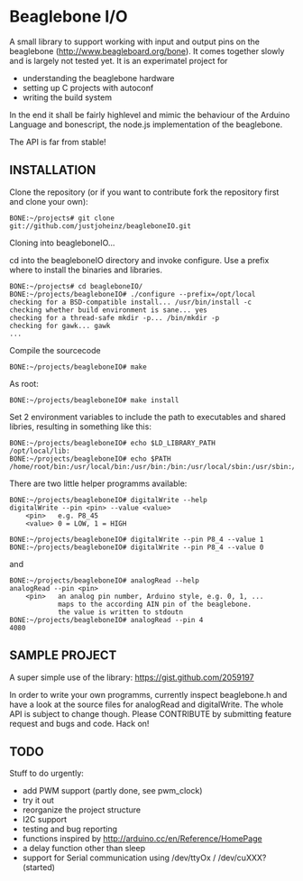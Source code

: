 Beaglebone I/O
==============

A small library to support working with input and output pins on the beaglebone (http://www.beagleboard.org/bone).
It comes together slowly and is largely not tested yet.
It is an experimatel project for
   * understanding the beaglebone hardware
   * setting up C projects with autoconf
   * writing the build system

In the end it shall be fairly highlevel and mimic the behaviour of the Arduino Language and bonescript, the node.js implementation of the beaglebone.

The API is far from stable!

INSTALLATION
------------

Clone the repository (or if you want to contribute fork the repository first and clone your own):

    BONE:~/projects# git clone git://github.com/justjoheinz/beagleboneIO.git
Cloning into beagleboneIO...

cd into the beagleboneIO directory and invoke configure. Use a prefix where to install the binaries and libraries. 

    BONE:~/projects# cd beagleboneIO/
    BONE:~/projects/beagleboneIO# ./configure --prefix=/opt/local
    checking for a BSD-compatible install... /usr/bin/install -c
    checking whether build environment is sane... yes
    checking for a thread-safe mkdir -p... /bin/mkdir -p
    checking for gawk... gawk
    ...

Compile the sourcecode

    BONE:~/projects/beagleboneIO# make

As root:

    BONE:~/projects/beagleboneIO# make install

Set 2 environment variables to include the path to executables and shared libries, resulting in something like this:

    BONE:~/projects/beagleboneIO# echo $LD_LIBRARY_PATH 
    /opt/local/lib:
    BONE:~/projects/beagleboneIO# echo $PATH
    /home/root/bin:/usr/local/bin:/usr/bin:/bin:/usr/local/sbin:/usr/sbin:/sbin:/opt/local/bin

There are two little helper programms available:

    BONE:~/projects/beagleboneIO# digitalWrite --help
    digitalWrite --pin <pin> --value <value>
        <pin>   e.g. P8_45
        <value> 0 = LOW, 1 = HIGH

    BONE:~/projects/beagleboneIO# digitalWrite --pin P8_4 --value 1
    BONE:~/projects/beagleboneIO# digitalWrite --pin P8_4 --value 0

and

    BONE:~/projects/beagleboneIO# analogRead --help
    analogRead --pin <pin>
        <pin>   an analog pin number, Arduino style, e.g. 0, 1, ...
                maps to the according AIN pin of the beaglebone.
                the value is written to stdoutn
    BONE:~/projects/beagleboneIO# analogRead --pin 4
    4080

SAMPLE PROJECT
--------------

A super simple use of the library:
https://gist.github.com/2059197

In order to write your own programms, currently inspect beaglebone.h and have a look at the source files for analogRead and digitalWrite. The whole API is subject to change though.
Please CONTRIBUTE by submitting feature request and bugs and code.
Hack on!


TODO
----

Stuff to do urgently:

* add PWM support (partly done, see pwm_clock)
* try it out
* reorganize the project structure
* I2C support
* testing and bug reporting
* functions inspired by http://arduino.cc/en/Reference/HomePage
* a delay function other than sleep
* support for Serial communication using /dev/ttyOx / /dev/cuXXX? (started)
      

